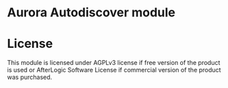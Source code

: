 # Aurora Autodiscover module

# License
This module is licensed under AGPLv3 license if free version of the product is used or AfterLogic Software License if commercial version of the product was purchased.